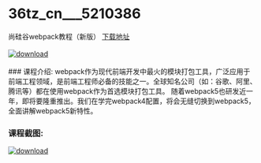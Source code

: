 # 36tz_cn___5210386
尚硅谷webpack教程（新版）
[下载地址](http://www.36tz.cn/article/5210386 "下载地址")
<br/></br>[![download](http://36tz.cn/muke_img/2020_02_1-79-300x178.png "下载地址")](http://www.36tz.cn/article/5210386 "下载地址")
<br/></br>### 课程介绍:
webpack作为现代前端开发中最火的模块打包工具，广泛应用于前端工程领域，是前端工程师必备的技能之一。全球知名公司（如：谷歌、阿里、腾讯等）都在使用webpack作为首选模块打包工具。
随着webpack5也研发近一年，即将要隆重推出。我们在学完webpack4配置，将会无缝切换到webpack5，全面讲解webpack5新特性。

### 课程截图:
[![download](http://36tz.cn/muke_img/2020_02_11-76.png "下载地址")](http://www.36tz.cn/article/5210386 "下载地址")

